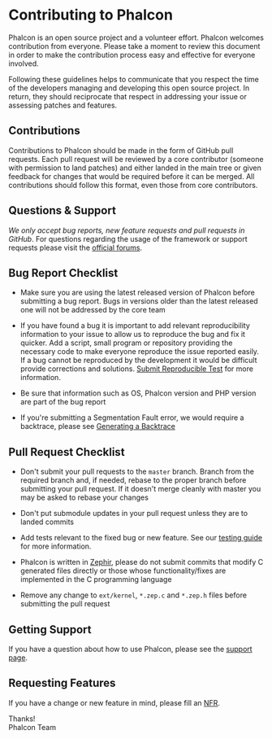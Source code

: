 # Contributing to Phalcon

Phalcon is an open source project and a volunteer effort. Phalcon welcomes contribution from everyone. Please take a moment to review this document in order to make the contribution process easy and effective for everyone involved.

Following these guidelines helps to communicate that you respect the time of the developers managing and developing this open source project. In return, they should reciprocate that respect in addressing your issue or assessing patches and features.

## Contributions

Contributions to Phalcon should be made in the form of GitHub pull requests.
Each pull request will be reviewed by a core contributor (someone with permission to land patches) and either landed in
the main tree or given feedback for changes that would be required before it can be merged. All contributions should
follow this format, even those from core contributors.

## Questions & Support

*We only accept bug reports, new feature requests and pull requests in GitHub*.
For questions regarding the usage of the framework or support requests please visit the [official forums][forum].

## Bug Report Checklist

- Make sure you are using the latest released version of Phalcon before submitting a bug report.
  Bugs in versions older than the latest released one will not be addressed by the core team

- If you have found a bug it is important to add relevant reproducibility information to your issue to allow us 
  to reproduce the bug and fix it quicker. Add a script, small program or repository providing the necessary code to 
  make everyone reproduce the issue reported easily. If a bug cannot be reproduced by the development it would be
  difficult provide corrections and solutions. [Submit Reproducible Test][srt] for more information.

- Be sure that information such as OS, Phalcon version and PHP version are part of the bug report

- If you're submitting a Segmentation Fault error, we would require a backtrace, please see [Generating a Backtrace][gb]

## Pull Request Checklist

- Don't submit your pull requests to the `master` branch. Branch from the required branch and,
  if needed, rebase to the proper branch before submitting your pull request.
  If it doesn't merge cleanly with master you may be asked to rebase your changes

- Don't put submodule updates in your pull request unless they are to landed commits

- Add tests relevant to the fixed bug or new feature. See our [testing guide][testing] for more information.

- Phalcon is written in [Zephir][zephir], please do not submit commits that modify C generated files directly or
  those whose functionality/fixes are implemented in the C programming language

- Remove any change to `ext/kernel`, `*.zep.c` and `*.zep.h` files before submitting the pull request

## Getting Support

If you have a question about how to use Phalcon, please see the [support page][support].

## Requesting Features

If you have a change or new feature in mind, please fill an [NFR][nfr].

Thanks! <br />
Phalcon Team

[forum]: https://forum.phalconphp.com/
[srt]: https://github.com/phalcon/cphalcon/wiki/Submit-Reproducible-Test
[gb]: https://github.com/phalcon/cphalcon/wiki/Generating-a-backtrace
[testing]: https://github.com/phalcon/cphalcon/blob/master/tests/README.md
[zephir]: https://zephir-lang.com/
[support]: https://phalconphp.com/support
[nfr]: https://github.com/phalcon/cphalcon/wiki/New-Feature-Request---NFR
